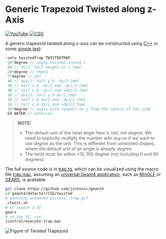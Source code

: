 # Generic Trapezoid Twisted along z-Axis

[![YouTube](https://img.shields.io/badge/You-Tube-red?style=flat)](https://youtube.com/shorts/r_KL71D1puk)
[![CSG](https://img.shields.io/badge/CSG-Solids-blue?style=flat)](..)

A generic trapezoid twisted along z-axis can be constructed using [C++][] or some [simple text](../..):

```cpp
:volu twistedTrap TWISTEDTRAP
 30*degree // angle twisted around z
 60 // dz/2: half height in z [mm]
 20*degree // theta
 5*degree // phi
 40 // dy1/2: half y @ -dz/2 [mm]
 30 // half x @ -dz/2 and -dy1/2 [mm]
 40 // half x @ -dz/2 and +dy1/2 [mm]
 16 // dy1/2: half y @ dz/2 [mm]
 10 // half x @ dz/2 and -dy1/2 [mm]
 14 // half x @ dz/2 and +dy1/2 [mm]
 10*degree // angle with respect to y from the centre of the side
 G4_WATER // material
```

> **NOTE**!
>
> - The default unit of the twist angle here is *rad*, not *degree*. We need to explicitly multiply the number with `degree` if we want to use *degree* as the unit. This is different from untwisted shapes, where the default unit of an angle is already *degree*.
> - The twist must be within ±(0, 90) degree (not including 0 and 90 degrees).

The full source code is in [trap.tg][], which can be visualized using the macro file [trap.mac][], assuming an [universal Geant4 application][], such as [MinGLE][] or [GEARS][], is available:

```sh
git clone https://github.com/jintonic/geant4
cd geant4/detector/CSG/twisted
# generate animated picture, trap.gif
./twist.sh
# or launch a UI
gears
# in the UI, run
/control/execute trap.mac
```

![Figure of Twisted Trapezoid](https://geant4-userdoc.web.cern.ch/UsersGuides/ForApplicationDeveloper/html/_images/aTwistedTrap.jpg)

[C++]: https://geant4-userdoc.web.cern.ch/UsersGuides/ForApplicationDeveloper/html/Detector/Geometry/geomSolids.html#constructed-solid-geometry-csg-solids
[trap.tg]: https://github.com/jintonic/geant4/blob/main/detector/CSG/twisted/trap.tg
[trap.mac]: https://github.com/jintonic/geant4/blob/main/detector/CSG/twisted/trap.mac
[universal Geant4 application]: https://youtu.be/3g9CkyBS31o
[MinGLE]: https://github.com/jintonic/mingle
[GEARS]: https://github.com/jintonic/gears
